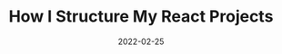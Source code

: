 ---
date: 2022-02-25
permalink: false
publisher: thepracticaldev
tags:
  - react
  - architecture
target_url: https://dev.to/jeffreythecoder/how-i-structure-my-react-projects-59ja
title: How I Structure My React Projects
---